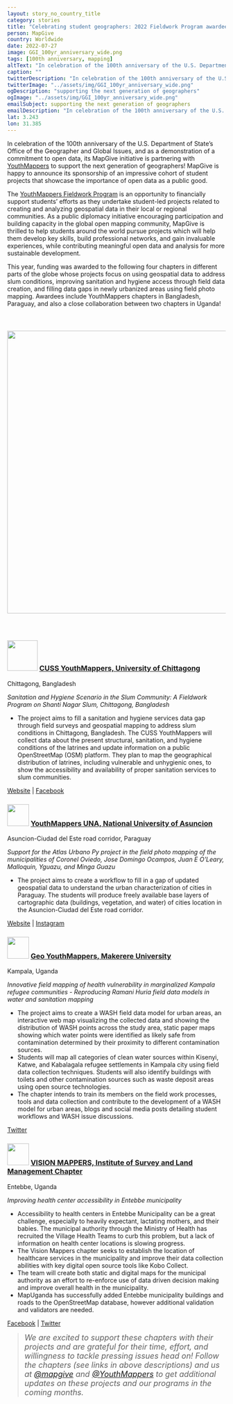 ```yaml
---
layout: story_no_country_title
category: stories
title: "Celebrating student geographers: 2022 Fieldwork Program awardees"
person: MapGive
country: Worldwide
date: 2022-07-27
image: GGI_100yr_anniversary_wide.png
tags: [100th anniversary, mapping]
altText: "In celebration of the 100th anniversary of the U.S. Department of State’s Office of the Geographer and Global Issues, and as a demonstration of a commitment to open data, its MapGive initiative is partnering with YouthMappers to support the next generation of geographers!"
caption: ""
twitterDescription: "In celebration of the 100th anniversary of the U.S. Department of State’s Office of the Geographer and Global Issues, and as a demonstration of a commitment to open data, its MapGive initiative is partnering with YouthMappers to support the next generation of geographers!"
twitterImage: "../assets/img/GGI_100yr_anniversary_wide.png"
ogDescription: "supporting the next generation of geographers"
ogImage: "../assets/img/GGI_100yr_anniversary_wide.png"
emailSubject: supporting the next generation of geographers
emailDescription: "In celebration of the 100th anniversary of the U.S. Department of State’s Office of the Geographer and Global Issues, and as a demonstration of a commitment to open data, its MapGive initiative is partnering with YouthMappers to support the next generation of geographers!"
lat: 3.243
lon: 31.385
---
```


<p>
In celebration of the 100th anniversary of the U.S. Department of State’s Office of the Geographer and Global Issues, and as a demonstration of a commitment to open data, its MapGive initiative is partnering with <a href="https://www.youthmappers.org/" target="_blank">YouthMappers</a> to support the next generation of geographers! MapGive is happy to announce its sponsorship of an impressive cohort of student projects that showcase the importance of open data as a public good.
</p>
<p>
The <a href="https://www.youthmappers.org/youthmappersfieldwork">YouthMappers Fieldwork Program</a> is an opportunity to financially support students’ efforts as they undertake student-led projects related to creating and analyzing geospatial data in their local or regional communities. As a public diplomacy initiative encouraging participation and building capacity in the global open mapping community, MapGive is thrilled to help students around the world pursue projects which will help them develop key skills, build professional networks, and gain invaluable experiences, while contributing meaningful open data and analysis for more sustainable development.
</p>
<p>
This year, funding was awarded to the following four chapters in different parts of the globe whose projects focus on using geospatial data to address slum conditions, improving sanitation and hygiene access through field data creation, and filling data gaps in newly urbanized areas using field photo mapping. Awardees include YouthMappers chapters in Bangladesh, Paraguay, and also a close collaboration between two chapters in Uganda!

</p>

<img src="{{site.baseurl}}/assets/img/ym_banner.jpg" style="width:650px;padding: 40px 0px 40px 0px">


<h3><img src="{{site.baseurl}}/assets/img/CUSS_logo.png" style="width:70px"> <a href="https://www.facebook.com/cusscu.bd">CUSS YouthMappers, University of Chittagong</a></h3>

<p>Chittagong, Bangladesh</p>
<i>Sanitation and Hygiene Scenario in the Slum Community: A Fieldwork Program on Shanti Nagar Slum, Chittagong, Bangladesh</i>

<ul>
<li>The project aims to fill a sanitation and hygiene services data gap through field surveys and geospatial mapping to address slum conditions in Chittagong, Bangladesh. The CUSS YouthMappers will collect data about the present structural, sanitation, and hygiene conditions of the latrines and update information on a public OpenStreetMap (OSM) platform. They plan to map the geographical distribution of latrines, including vulnerable and unhygienic ones, to show the accessibility and availability of proper sanitation services to slum communities. </li>
</ul>
<p><a href="https://cussbd.org/">Website</a> | <a href="https://www.facebook.com/cusscu.bd">Facebook</a> </p>


<h3><img src="{{site.baseurl}}/assets/img/UNA_logo.png" style="width:50px"> <a href="https://youthmappersuna.wordpress.com/">YouthMappers UNA, National University of Asuncion</a></h3>

<p>Asuncion-Ciudad del Este road corridor, Paraguay</p>
<i>Support for the Atlas Urbano Py project in the field photo mapping of the municipalities of Coronel Oviedo, Jose Domingo Ocampos, Juan E O'Leary, Malloquin, Yguazu, and Minga Guazu</i>

<ul>
<li>The project aims to create a workflow to fill in a gap of updated geospatial data to understand the urban characterization of cities in Paraguay. The students will produce freely available base layers of cartographic data (buildings, vegetation, and water) of cities location in the Asuncion-Ciudad del Este road corridor.</li>
</ul>
<p><a href="https://youthmappersuna.wordpress.com/">Website</a> | <a href="https://www.instagram.com/youthmappersuna/">Instagram</a> </p>

<h3><img src="{{site.baseurl}}/assets/img/geo_ym_logo.png" style="width:50px"> <a href="https://twitter.com/GeoYouthmappers">Geo YouthMappers, Makerere University</a></h3>

<p>Kampala, Uganda</p>
<i>Innovative field mapping of health vulnerability in marginalized Kampala refugee communities - Reproducing Ramani Huria field data models in water and sanitation mapping</i>

<ul>
<li>The project aims to create a WASH field data model for urban areas, an interactive web map visualizing the collected data and showing the distribution of WASH points across the study area, static paper maps showing which water points were identified as likely safe from contamination determined by their proximity to different contamination sources.</li>
<li>Students will map all categories of clean water sources within Kisenyi, Katwe, and Kabalagala refugee settlements in Kampala city using field data collection techniques. Students will also identify buildings with toilets and other contamination sources such as waste deposit areas using open source technologies.</li>
<li>The chapter intends to train its members on the field work processes, tools and data collection and contribute to the development of a WASH model for urban areas, blogs and social media posts detailing student workflows and WASH issue discussions.
</li>
</ul>
<p><a href="https://twitter.com/GeoYouthmappers">Twitter</a> </p>


<h3><img src="{{site.baseurl}}/assets/img/vision_mappers.png" style="width:50px"> <a href="https://twitter.com/VisionMappers">VISION MAPPERS, Institute of Survey and Land Management Chapter</a></h3>

<p>Entebbe, Uganda</p>
<i>Improving health center accessibility in Entebbe municipality </i>

<ul>
<li>Accessibility to health centers in Entebbe Municipality can be a great challenge, especially to heavily expectant, lactating mothers, and their babies. The municipal authority through the Ministry of Health has recruited the Village Health Teams to curb this problem, but a lack of information on health center locations is slowing progress.
</li>
<li>The Vision Mappers chapter seeks to establish the location of healthcare services in the municipality and improve their data collection abilities with key digital open source tools like Kobo Collect. 
</li>
<li>The team will create both static and digital maps for the municipal authority as an effort to re-enforce use of data driven decision making and improve overall health in the municipality.
</li>
<li>MapUganda has successfully added Entebbe municipality buildings and roads to the OpenStreetMap database, however additional validation and validators are needed.
</li>
</ul>
<p><a href="https://www.facebook.com/groups/2519591744993468?view=info&refid=18">Facebook</a> | <a href="https://twitter.com/VisionMappers">Twitter</a> </p>

<div class="story-promo shadowed">
<blockquote>
    <div style="font-size: 18px;margin-bottom:0px" class="story-promo">
    <i>
    We are excited to support these chapters with their projects and are grateful for their time, effort, and willingness to tackle pressing issues head on!
    Follow the chapters (see links in above descriptions) and us at <a href="https://twitter.com/mapgive">@mapgive</a> and <a href="http://www.twitter.com/youthmappers">@YouthMappers</a> to get additional updates on these projects and our programs in the coming months.
    </i>
    </div>
</blockquote>
</div>